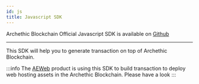 ```yaml
---
id: js
title: Javascript SDK
---
```


Archethic Blockchain Official Javascript SDK is available on [Github](https://github.com/archethic-foundation/libjs)

---

This SDK will help you to generate transaction on top of Archethic Blockchain.

:::info
The [AEWeb](https://github.com/archethic-foundation/aeweb-cli) product is using this SDK to build transaction to deploy web hosting assets in the Archethic Blockchain. Please have a look
:::
